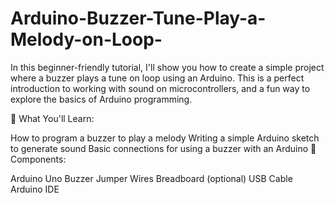 # Arduino-Buzzer-Tune-Play-a-Melody-on-Loop-

In this beginner-friendly tutorial, I'll show you how to create a simple project where a buzzer plays a tune on loop using an Arduino. This is a perfect introduction to working with sound on microcontrollers, and a fun way to explore the basics of Arduino programming.

📌 What You'll Learn:

How to program a buzzer to play a melody
Writing a simple Arduino sketch to generate sound
Basic connections for using a buzzer with an Arduino
🔧 Components:

Arduino Uno
Buzzer
Jumper Wires
Breadboard (optional)
USB Cable
Arduino IDE
